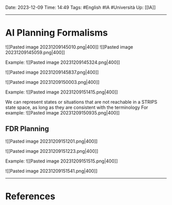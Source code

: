 Date: 2023-12-09
Time: 14:49
Tags: #English #IA #Università 
Up: [[IA]]

---
# AI Planning Formalisms

![[Pasted image 20231209145010.png|400]]
![[Pasted image 20231209145059.png|400]]

Example:
![[Pasted image 20231209145324.png|400]]

![[Pasted image 20231209145837.png|400]]

![[Pasted image 20231209150003.png|400]]

Example:
![[Pasted image 20231209151415.png|400]]

We can represent states or situations that are not reachable in a STRIPS state space, as long as they are consistent with the terminology
For example:
![[Pasted image 20231209150935.png|400]]

## FDR Planning

![[Pasted image 20231209151201.png|400]]

![[Pasted image 20231209151223.png|400]]

Example:
![[Pasted image 20231209151515.png|400]]

![[Pasted image 20231209151541.png|400]]



---
# References
